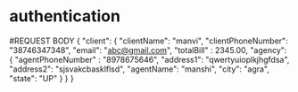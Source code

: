 # authentication

#REQUEST BODY
{
    "client": {
   			   "clientName": "manvi",
    			"clientPhoneNumber": "38746347348",
    			"email": "abc@gmail.com",
    			"totalBill" : 2345.00,
		"agency": {
                    "agentPhoneNumber" : "8978675646",
                    "address1": "qwertyuioplkjhgfdsa",
                    "address2": "sjsvakcbasklflsd",
                    "agentName": "manshi",
                    "city": "agra",
                    "state": "UP"
		        }
    }
}

